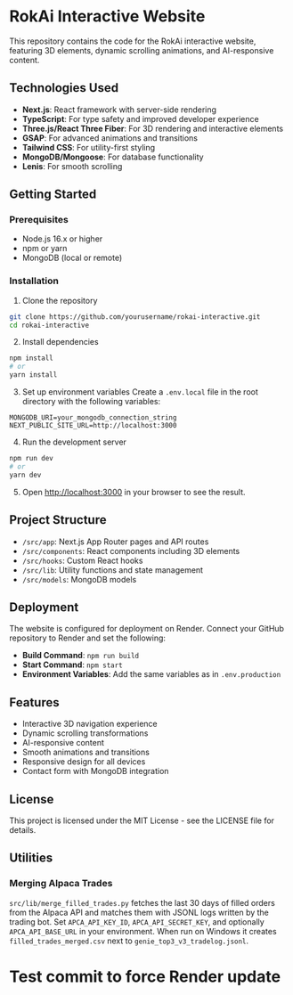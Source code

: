 # RokAi Interactive Website

This repository contains the code for the RokAi interactive website, featuring 3D elements, dynamic scrolling animations, and AI-responsive content.

## Technologies Used

- **Next.js**: React framework with server-side rendering
- **TypeScript**: For type safety and improved developer experience
- **Three.js/React Three Fiber**: For 3D rendering and interactive elements
- **GSAP**: For advanced animations and transitions
- **Tailwind CSS**: For utility-first styling
- **MongoDB/Mongoose**: For database functionality
- **Lenis**: For smooth scrolling

## Getting Started

### Prerequisites

- Node.js 16.x or higher
- npm or yarn
- MongoDB (local or remote)

### Installation

1. Clone the repository
```bash
git clone https://github.com/yourusername/rokai-interactive.git
cd rokai-interactive
```

2. Install dependencies
```bash
npm install
# or
yarn install
```

3. Set up environment variables
Create a `.env.local` file in the root directory with the following variables:
```
MONGODB_URI=your_mongodb_connection_string
NEXT_PUBLIC_SITE_URL=http://localhost:3000
```

4. Run the development server
```bash
npm run dev
# or
yarn dev
```

5. Open [http://localhost:3000](http://localhost:3000) in your browser to see the result.

## Project Structure

- `/src/app`: Next.js App Router pages and API routes
- `/src/components`: React components including 3D elements
- `/src/hooks`: Custom React hooks
- `/src/lib`: Utility functions and state management
- `/src/models`: MongoDB models

## Deployment

The website is configured for deployment on Render. Connect your GitHub repository to Render and set the following:

- **Build Command**: `npm run build`
- **Start Command**: `npm start`
- **Environment Variables**: Add the same variables as in `.env.production`

## Features

- Interactive 3D navigation experience
- Dynamic scrolling transformations
- AI-responsive content
- Smooth animations and transitions
- Responsive design for all devices
- Contact form with MongoDB integration

## License

This project is licensed under the MIT License - see the LICENSE file for details.

## Utilities

### Merging Alpaca Trades

`src/lib/merge_filled_trades.py` fetches the last 30 days of filled orders from the Alpaca API and matches them with JSONL logs written by the trading bot. Set `APCA_API_KEY_ID`, `APCA_API_SECRET_KEY`, and optionally `APCA_API_BASE_URL` in your environment. When run on Windows it creates `filled_trades_merged.csv` next to `genie_top3_v3_tradelog.jsonl`.

# Test commit to force Render update

